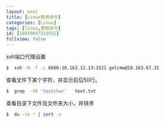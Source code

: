```yaml
---
layout: post
title: [Linux常用命令]
categories: [Linux]
tags: [linux,常用命令]
id: [18859847319552]
fullview: false
---
```


ssh端口代理设置

```bash
$  ssh -N -f -L 6666:10.163.12.13:1521 gelcmw@10.163.67.31
```

查看文件下某个字符，并显示前后50行。

```bash
$  grep  -50 'testchar'   text.txt
```

查看目录下文件及文件夹大小，并排序

```bash
$  du -sk * | sort -n
```


